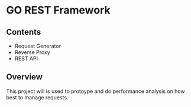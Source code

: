 # GO REST Framework

## Contents

- Request Generator
- Reverse Proxy
- REST API

## Overview

This project will is used to protoype and do performance analysis on how best to manage requests.
